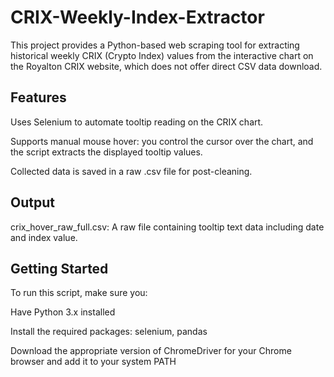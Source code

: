 # CRIX-Weekly-Index-Extractor
This project provides a Python-based web scraping tool for extracting historical weekly CRIX (Crypto Index) values from the interactive chart on the Royalton CRIX website, which does not offer direct CSV data download.

## Features
Uses Selenium to automate tooltip reading on the CRIX chart.

Supports manual mouse hover: you control the cursor over the chart, and the script extracts the displayed tooltip values.

Collected data is saved in a raw .csv file for post-cleaning.

## Output
crix_hover_raw_full.csv: A raw file containing tooltip text data including date and index value.

## Getting Started
To run this script, make sure you:

Have Python 3.x installed

Install the required packages: selenium, pandas

Download the appropriate version of ChromeDriver for your Chrome browser and add it to your system PATH
